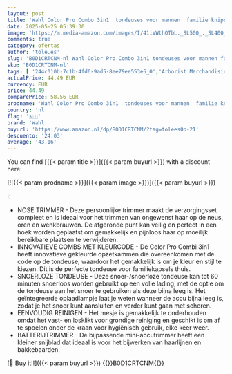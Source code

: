 ```yaml
---
layout: post
title: 'Wahl Color Pro Combo 3in1  tondeuses voor mannen  familie knipset  scheerapparaat  tondeuses voor mannen met baardtrimmer  neustrimmer  persoonlijke trimmers  verzorgingsset  tondeuse cadeauset'
date: 2025-05-25 05:39:30
image: 'https://m.media-amazon.com/images/I/41iVWthOTbL._SL500_._SL400_.jpg'
comments: true
category: ofertas
author: 'tole.es'
slug: 'B0D1CRTCNM-nl Wahl Color Pro Combo 3in1 tondeuses voor mannen familie...'
sku: 'B0D1CRTCNM-nl'
tags: [ '244c010b-7c1b-4fd6-9ad5-8ee79ee553e5_0','Arborist Merchandising Root','Beauty','Beauty & persoonlijke verzorging','Haarknipinstrumenten','Haarverzorging','Persoonlijke Verzorgingsapparaten','Self Service','Special Features Stores','Tondeuses','Tondeuses & accessoires','wahl','🇳🇱', ]
actualPrice: 44.49 EUR
currency: EUR
price: 44.49
comparePrice: 58.56 EUR
prodname: 'Wahl Color Pro Combo 3in1  tondeuses voor mannen  familie knipset  scheerapparaat  tondeuses voor mannen met baardtrimmer  neustrimmer  persoonlijke trimmers  verzorgingsset  tondeuse cadeauset'
country: 'nl'
flag: '🇳🇱'
brand: 'Wahl'
buyurl: 'https://www.amazon.nl/dp/B0D1CRTCNM/?tag=tolees0b-21'
descuento: '24.03'
average: '43.16'
---
```


You can find [{{< param title >}}]({{< param buyurl >}}) with a discount here:

[![{{< param prodname >}}]({{< param image >}})]({{< param buyurl >}})

ℹ️:

- NOSE TRIMMER - Deze persoonlijke trimmer maakt de verzorgingsset compleet en is ideaal voor het trimmen van ongewenst haar op de neus, oren en wenkbrauwen. De afgeronde punt kan veilig en perfect in een hoek worden geplaatst om gemakkelijk en pijnloos haar op moeilijk bereikbare plaatsen te verwijderen.
- INNOVATIEVE COMBS MET KLEURCODE - De Color Pro Combi 3in1 heeft innovatieve gekleurde opzetkammen die overeenkomen met de code op de tondeuse, waardoor het gemakkelijk is om je kleur en stijl te kiezen. Dit is de perfecte tondeuse voor familiekapsels thuis.
- SNOERLOZE TONDEUSE - Deze snoer-/snoerloze tondeuse kan tot 60 minuten snoerloos worden gebruikt op een volle lading, met de optie om de tondeuse aan het snoer te gebruiken als deze bijna leeg is. Het geïntegreerde oplaadlampje laat je weten wanneer de accu bijna leeg is, zodat je het snoer kunt aansluiten en verder kunt gaan met scheren.
- EENVOUDIG REINIGEN - Het mesje is gemakkelijk te onderhouden omdat het vast- en losklikt voor grondige reiniging en geschikt is om af te spoelen onder de kraan voor hygiënisch gebruik, elke keer weer.
- BATTERIJTRIMMER - De bijpassende mini-accutrimmer heeft een kleiner snijblad dat ideaal is voor het bijwerken van haarlijnen en bakkebaarden.

[🛒 Buy it!!]({{< param buyurl >}})
{{<world>}}B0D1CRTCNM{{</world>}}
